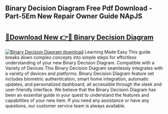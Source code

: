 ## Binary Decision Diagram Free Pdf Download - Part-5Em New Repair Owner Guide NApJS

# <h2><a href="http://dfolkc.blite.top/?on=Binary+Decision+Diagram">🔗Download New 👉🔴 Binary Decision Diagram</a></h2>

[![Binary Decision Diagram download](https://i.imgur.com/lujVjoI.png)](http://dfolkc.blite.top/?on=Binary+Decision+Diagram)
Learning Made Easy This guide breaks down complex concepts into simple steps for effortless understanding of your new Binary Decision Diagram. Compatible with a Variety of Devices This Binary Decision Diagram seamlessly integrates with a variety of devices and platforms. Binary Decision Diagram feature set includes biometric authentication, smart home integration, automatic updates, and personalized dashboard, all accessible through the sleek and user-friendly interface. We believe that the Binary Decision Diagram has been an essential guide in your quest to understand the features and capabilities of your new item. If you need any assistance or have any questions, our customer service team is always available.
